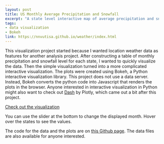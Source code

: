 ```yaml
---
layout: post
title: US Monthly Average Precipitation and Snowfall
excerpt: "A state level interactive map of average precipitation and snowfall using the Python package Bokeh"
tags:
- data visualization 
- Bokeh
link: https://nnvutisa.github.io/weather/index.html
---
```


This visualization project started because I wanted location weather data as features for another analysis project. After constructing a table of monthly precipitation and snowfall level for each state, I wanted to quickly visualize the data. Then the simple visualization turned into a more complicated interactive visualization. The plots were created using Bokeh, a Python interactive visualization library. This project does not use a data server. Instead, Bokeh converts the python code into Javascript that renders the plots in the browser. Anyone interested in interactive visualization in Python might also want to check out [Dash](https://plot.ly/products/dash/) by Plotly, which came out a bit after this project. 

[Check out the visualization](https://nnvutisa.github.io/weather/)

You can use the slider at the bottom to change the displayed month. Hover over the states to see the values. 

The code for the data and the plots are on [this Github page](https://github.com/nnvutisa/weather). The data files are also available for anyone interested. 
